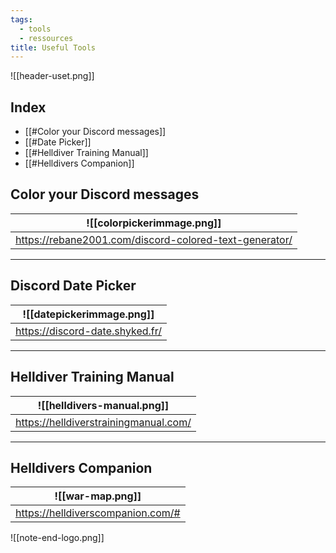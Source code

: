 ```yaml
---
tags:
  - tools
  - ressources
title: Useful Tools
---
```

![[header-uset.png]]

## Index
- [[#Color your Discord messages]]
- [[#Date Picker]]
- [[#Helldiver Training Manual]]
- [[#Helldivers Companion]]
## Color your Discord messages

| ![[colorpickerimmage.png]]                             |
| ------------------------------------------------------ |
| https://rebane2001.com/discord-colored-text-generator/ |
***
## Discord Date Picker

| ![[datepickerimmage.png]]       |
| ------------------------------- |
| https://discord-date.shyked.fr/ |
***
## Helldiver Training Manual

| ![[helldivers-manual.png]]            |
| ------------------------------------- |
| https://helldiverstrainingmanual.com/ |
***
## Helldivers Companion

| ![[war-map.png]] |
| ------------------------------------ |
| https://helldiverscompanion.com/#    |





![[note-end-logo.png]]
